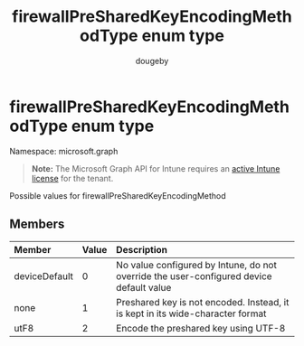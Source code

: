 ﻿---
title: "firewallPreSharedKeyEncodingMethodType enum type"
description: "Possible values for firewallPreSharedKeyEncodingMethod"
author: "dougeby"
localization_priority: Normal
ms.prod: "intune"
doc_type: enumPageType
---

# firewallPreSharedKeyEncodingMethodType enum type

Namespace: microsoft.graph

> **Note:** The Microsoft Graph API for Intune requires an [active Intune license](https://go.microsoft.com/fwlink/?linkid=839381) for the tenant.

Possible values for firewallPreSharedKeyEncodingMethod

## Members

| Member        | Value | Description                                                                             |
| :------------ | :---- | :-------------------------------------------------------------------------------------- |
| deviceDefault | 0     | No value configured by Intune, do not override the user-configured device default value |
| none          | 1     | Preshared key is not encoded. Instead, it is kept in its wide-character format          |
| utF8          | 2     | Encode the preshared key using UTF-8                                                    |

